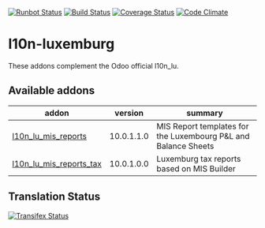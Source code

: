 [![Runbot Status](https://runbot.odoo-community.org/runbot/badge/flat/123/10.0.svg)](https://runbot.odoo-community.org/runbot/repo/github-com-oca-l10n-luxemburg-123)
[![Build Status](https://travis-ci.org/OCA/l10n-luxemburg.svg?branch=10.0)](https://travis-ci.org/OCA/l10n-luxemburg)
[![Coverage Status](https://coveralls.io/repos/OCA/l10n-luxemburg/badge.svg?branch=10.0)](https://coveralls.io/r/OCA/l10n-luxemburg?branch=10.0)
[![Code Climate](https://codeclimate.com/github/OCA/l10n-luxemburg/badges/gpa.svg)](https://codeclimate.com/github/OCA/l10n-luxemburg)

l10n-luxemburg
==============

These addons complement the Odoo official l10n_lu.


[//]: # (addons)

Available addons
----------------
addon | version | summary
--- | --- | ---
[l10n_lu_mis_reports](l10n_lu_mis_reports/) | 10.0.1.1.0 | MIS Report templates for the Luxembourg P&L and Balance Sheets
[l10n_lu_mis_reports_tax](l10n_lu_mis_reports_tax/) | 10.0.1.0.0 | Luxemburg tax reports based on MIS Builder

[//]: # (end addons)

Translation Status
------------------
[![Transifex Status](https://www.transifex.com/projects/p/OCA-l10n-luxemburg-10-0/chart/image_png)](https://www.transifex.com/projects/p/OCA-l10n-luxemburg-10-0)
